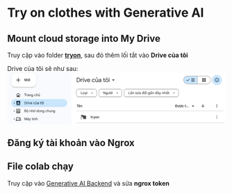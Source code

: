 # Try on clothes with Generative AI

## Mount cloud storage into My Drive

Truy cập vào folder **[tryon](https://drive.google.com/drive/folders/1IYTIfWwyi6eouUjI5SZ_2r1_J3NGmufl?usp=drive_link)**, sau đó thêm lối tắt vào **Drive của tôi**

Drive của tôi sẽ như sau: ![Ảnh drive](image.png)

## Đăng ký tài khoản vào Ngrox 

## File colab chạy
Truy cập vào [Generative AI Backend](https://colab.research.google.com/drive/1ndlApUVT23Wwed936Vc6o0sZyAD3ys_0?usp=sharing) và sửa **ngrox token**
